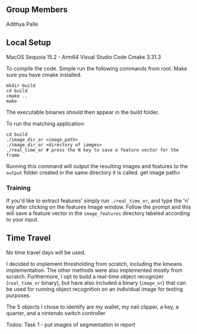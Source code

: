 ## Group Members
Adithya Palle

## Local Setup

MacOS Sequoia 15.2 - Arm64 
Visual Studio Code
Cmake 3.31.3

To compile the code. Simple run the following commands from root. Make sure you have cmake installed. 
```
mkdir build
cd build
cmake ..
make
```

The executable binaries should then appear in the build folder.

To run the matching application:

```
cd build
./image_dir_or <image_path>
./image_dir_or <directory of iamges>
./real_time_or # press the N key to save a feature vector for the frame
```
Running this command will output the resulting images and features to the `output` folder created in the same directory it is called.
get image path> <directory of image dataset> <N>

### Training

If you'd like to extract features' simply run `./real_time_or`, and type the 'n' key after clicking on the features Image window. Follow the prompt and this will save a feature vector in the `image_features` directory labeled according to your input.

## Time Travel

No time travel days will be used.


I decided to implement thresholding from scratch, including the kmeans implementation. The other methods were also implemented mostly from scratch.
Furthermore, I opt to build a real-time object recognizer (`real_time_or` binary), but have also included a binary (`image_or`) that can be used for running object recognition on an individual image for testing purposes.


The 5 objects I chose to identify are my wallet, my nail clipper, a key, a quarter, and a nintendo switch controller



Todos:
Task 1 
    - put images of segmentation in report
